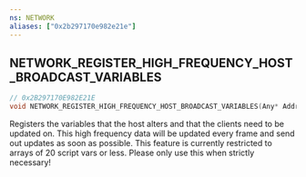 ```yaml
---
ns: NETWORK
aliases: ["0x2b297170e982e21e"]
---
```

## NETWORK_REGISTER_HIGH_FREQUENCY_HOST_BROADCAST_VARIABLES

```c
// 0x2B297170E982E21E
void NETWORK_REGISTER_HIGH_FREQUENCY_HOST_BROADCAST_VARIABLES(Any* Address, int Size, string DebugName);
```

Registers the variables that the host alters and that the clients need to be updated on. This high frequency data will be updated every frame and send out updates as soon as possible. This feature is currently restricted to arrays of 20 script vars or less. Please only use this when strictly necessary!

